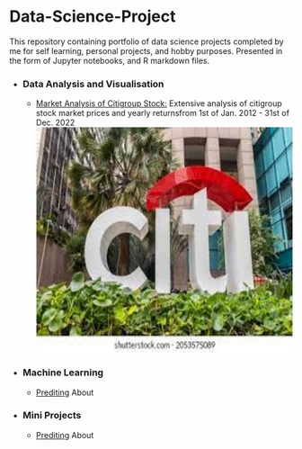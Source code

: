 # Data-Science-Project

This repository containing portfolio of data science projects completed by me for self learning, personal projects, and hobby purposes. Presented in the form of Jupyter notebooks, and R markdown files.

<ul>
  <li><h3>Data Analysis and Visualisation</h3></li>
    <ul>
      <li><a href="https://github.com/Nsb2020/CitiGroup-Data-Analysis/blob/main/README.md">Market Analysis of Citigroup Stock:</a> Extensive analysis of citigroup stock market prices and  yearly returnsfrom 1st of Jan. 2012 - 31st of Dec. 2022</li>
      <img src="https://github.com/Nsb2020/Data-Science-Project/blob/main/CTG.jfif" alt="Flowers in Chania" width="800" height="400">
    </ul>
</ul>

<ul>
  <li><h3>Machine Learning</h3></li>
    <ul>
      <li><a href="">Prediting</a> About</li>
    </ul>
</ul>

<ul>
  <li><h3>Mini Projects</h3></li>
    <ul>
      <li><a href="">Prediting</a> About</li>
    </ul>
</ul>
